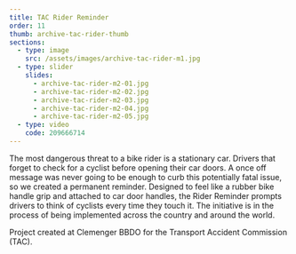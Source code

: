 ```yaml
---
title: TAC Rider Reminder
order: 11
thumb: archive-tac-rider-thumb
sections:
  - type: image
    src: /assets/images/archive-tac-rider-m1.jpg
  - type: slider
    slides:
      - archive-tac-rider-m2-01.jpg
      - archive-tac-rider-m2-02.jpg
      - archive-tac-rider-m2-03.jpg
      - archive-tac-rider-m2-04.jpg
      - archive-tac-rider-m2-05.jpg
  - type: video
    code: 209666714
---
```

The most dangerous threat to a bike rider is a stationary car. Drivers that forget to check for a cyclist before opening their car doors. A once off message was never going to be enough to curb this potentially fatal issue, so we created a permanent reminder. Designed to feel like a rubber bike handle grip and attached to car door handles, the Rider Reminder prompts drivers to think of cyclists every time they touch it. The initiative is in the process of being implemented across the country and around the world.

Project created at Clemenger BBDO for the Transport Accident Commission (TAC).
